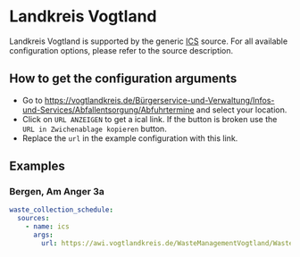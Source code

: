 # Landkreis Vogtland

Landkreis Vogtland is supported by the generic [ICS](/doc/source/ics.md) source. For all available configuration options, please refer to the source description.


## How to get the configuration arguments

- Go to <https://vogtlandkreis.de/Bürgerservice-und-Verwaltung/Infos-und-Services/Abfallentsorgung/Abfuhrtermine> and select your location.  
- Click on `URL ANZEIGEN` to get a ical link. If the button is broken use the `URL in Zwichenablage kopieren` button.
- Replace the `url` in the example configuration with this link.

## Examples

### Bergen, Am Anger 3a

```yaml
waste_collection_schedule:
  sources:
    - name: ics
      args:
        url: https://awi.vogtlandkreis.de/WasteManagementVogtland/WasteManagementServiceServlet?ApplicationName=Calendar&SubmitAction=sync&StandortID=1017029001&AboID=217980&Fra=R2;P;P1;B;G;R1https://awi.vogtlandkreis.de/WasteManagementVogtland/WasteManagementServiceServlet?ApplicationName=Calendar&SubmitAction=sync&StandortID=1017786001&AboID=217979&Fra=R2;P;P1;B;G;R1
```
